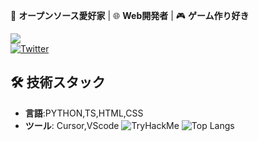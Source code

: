 🚀 **オープンソース愛好家** | 🌐 **Web開発者** | 🎮 **ゲーム作り好き**

![](https://komarev.com/ghpvc/?username=waiorecchi&color=blue)  
[![Twitter](https://img.shields.io/badge/Twitter-1DA1F2?style=flat&logo=twitter&logoColor=white)](https://x.com/oreennginia)

## 🛠 技術スタック
- **言語**:PYTHON,TS,HTML,CSS
- **ツール**: Cursor,VScode
![TryHackMe](https://tryhackme.com/api/v2/badges/public-profile?userPublicId=4877687)
![Top Langs](https://github-readme-stats.vercel.app/api/top-langs/?username=waiorecchi&layout=compact)
